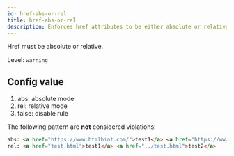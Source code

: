 ```yaml
---
id: href-abs-or-rel
title: href-abs-or-rel
description: Enforces href attributes to be either absolute or relative URLs as specified in the configuration.
---
```


Href must be absolute or relative.

Level: `warning`

## Config value

1. abs: absolute mode
2. rel: relative mode
3. false: disable rule

The following pattern are **not** considered violations:

<!-- prettier-ignore -->
```html
abs: <a href="https://www.htmlhint.com/">test1</a> <a href="https://www.github.com/">test2</a>
rel: <a href="test.html">test1</a> <a href="../test.html">test2</a>

```
